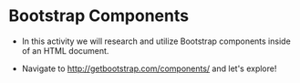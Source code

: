 # Bootstrap Components

* In this activity we will research and utilize Bootstrap components inside of an HTML document.

* Navigate to <http://getbootstrap.com/components/> and let's explore!
